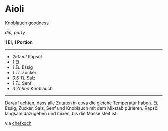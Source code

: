 # Aioli

Knoblauch goodness

*dip, party*

**1 Ei, 1 Portion**

---

- *250 ml* Rapsöl
- *1* Ei
- *1 EL* Essig
- *1 TL* Zucker
- *0.5 TL* Salz
- *1 TL* Senf
- *3 Zehen* Knoblauch

---

Darauf achten, dass alle Zutaten in etwa die gleiche Temperatur haben.  Ei, Essig, Zucker, Salz, Senf und Knoblauch mit
dem Mixstab pürieren. Rapsöl langsam dazugeben und mixen, bis die Masse steif ist.

via [chefkoch](https://www.chefkoch.de/rezepte/372401122971871/Aioli.html)

